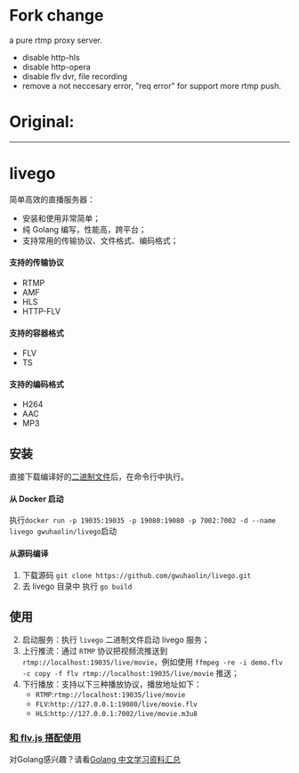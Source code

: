 # Fork change
a pure rtmp proxy server.
- disable http-hls
- disable http-opera
- disable flv dvr, file recording
- remove a not neccesary error, "req error" for support more rtmp push.

# Original:
------
# livego
简单高效的直播服务器：
- 安装和使用非常简单；
- 纯 Golang 编写，性能高，跨平台；
- 支持常用的传输协议、文件格式、编码格式；

#### 支持的传输协议
- RTMP
- AMF
- HLS
- HTTP-FLV

#### 支持的容器格式
- FLV
- TS

#### 支持的编码格式
- H264
- AAC
- MP3

## 安装
直接下载编译好的[二进制文件](https://github.com/gwuhaolin/livego/releases)后，在命令行中执行。

#### 从 Docker 启动
执行`docker run -p 19035:19035 -p 19080:19080 -p 7002:7002 -d --name livego gwuhaolin/livego`启动

#### 从源码编译
1. 下载源码 `git clone https://github.com/gwuhaolin/livego.git`
2. 去 livego 目录中 执行 `go build`

## 使用
2. 启动服务：执行 `livego` 二进制文件启动 livego 服务；
3. 上行推流：通过 `RTMP` 协议把视频流推送到 `rtmp://localhost:19035/live/movie`，例如使用 `ffmpeg -re -i demo.flv -c copy -f flv rtmp://localhost:19035/live/movie` 推送；
4. 下行播放：支持以下三种播放协议，播放地址如下：
    - `RTMP`:`rtmp://localhost:19035/live/movie`
    - `FLV`:`http://127.0.0.1:19080/live/movie.flv`
    - `HLS`:`http://127.0.0.1:7002/live/movie.m3u8`


### [和 flv.js 搭配使用](https://github.com/gwuhaolin/blog/issues/3)

对Golang感兴趣？请看[Golang 中文学习资料汇总](http://go.wuhaolin.cn/)
